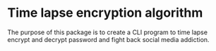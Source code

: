 # Time lapse encryption algorithm

The purpose of this package is to create a CLI program to time lapse encrypt and decrypt password and fight back social media addiction.
